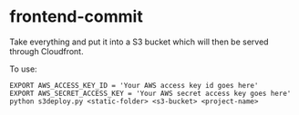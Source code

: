 # frontend-commit

Take everything and put it into a S3 bucket which will then be served through Cloudfront.

To use:
```
EXPORT AWS_ACCESS_KEY_ID = 'Your AWS access key id goes here'
EXPORT AWS_SECRET_ACCESS_KEY = 'Your AWS secret access key goes here'
python s3deploy.py <static-folder> <s3-bucket> <project-name>
```
